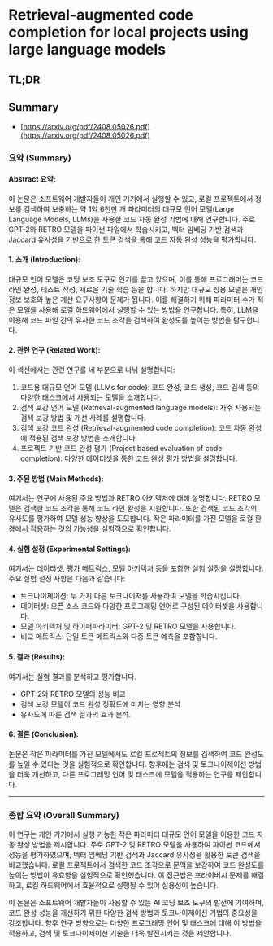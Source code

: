 # Retrieval-augmented code completion for local projects using large language models
## TL;DR
## Summary
- [https://arxiv.org/pdf/2408.05026.pdf](https://arxiv.org/pdf/2408.05026.pdf)

### 요약 (Summary)

#### Abstract 요약:
이 논문은 소프트웨어 개발자들이 개인 기기에서 실행할 수 있고, 로컬 프로젝트에서 정보를 검색하여 보충하는 약 1억 6천만 개 파라미터의 대규모 언어 모델(Large Language Models, LLMs)을 사용한 코드 자동 완성 기법에 대해 연구합니다. 주로 GPT-2와 RETRO 모델을 파이썬 파일에서 학습시키고, 벡터 임베딩 기반 검색과 Jaccard 유사성을 기반으로 한 토큰 검색을 통해 코드 자동 완성 성능을 평가합니다. 

#### 1. 소개 (Introduction):
대규모 언어 모델은 코딩 보조 도구로 인기를 끌고 있으며, 이를 통해 프로그래머는 코드 라인 완성, 테스트 작성, 새로운 기술 학습 등을 합니다. 하지만 대규모 상용 모델은 개인정보 보호와 높은 계산 요구사항이 문제가 됩니다. 이를 해결하기 위해 파라미터 수가 적은 모델을 사용해 로컬 하드웨어에서 실행할 수 있는 방법을 연구합니다. 특히, LLM을 이용해 코드 파일 간의 유사한 코드 조각을 검색하여 완성도를 높이는 방법을 탐구합니다.

#### 2. 관련 연구 (Related Work):
이 섹션에서는 관련 연구를 네 부분으로 나눠 설명합니다:
1. 코드용 대규모 언어 모델 (LLMs for code): 코드 완성, 코드 생성, 코드 검색 등의 다양한 태스크에서 사용되는 모델을 소개합니다.
2. 검색 보강 언어 모델 (Retrieval-augmented language models): 자주 사용되는 검색 보강 방법 및 개선 사례를 설명합니다.
3. 검색 보강 코드 완성 (Retrieval-augmented code completion): 코드 자동 완성에 적용된 검색 보강 방법을 소개합니다.
4. 프로젝트 기반 코드 완성 평가 (Project based evaluation of code completion): 다양한 데이터셋을 통한 코드 완성 평가 방법을 설명합니다.

#### 3. 주된 방법 (Main Methods):
여기서는 연구에 사용된 주요 방법과 RETRO 아키텍처에 대해 설명합니다. RETRO 모델은 검색한 코드 조각을 통해 코드 라인 완성을 지원합니다. 또한 검색된 코드 조각의 유사도를 평가하여 모델 성능 향상을 도모합니다. 작은 파라미터를 가진 모델을 로컬 환경에서 적용하는 것의 가능성을 실험적으로 확인합니다.

#### 4. 실험 설정 (Experimental Settings):
여기서는 데이터셋, 평가 메트릭스, 모델 아키텍처 등을 포함한 실험 설정을 설명합니다. 주요 실험 설정 사항은 다음과 같습니다:
- 토크나이제이션: 두 가지 다른 토크나이저를 사용하여 모델을 학습시킵니다.
- 데이터셋: 오픈 소스 코드와 다양한 프로그래밍 언어로 구성된 데이터셋을 사용합니다.
- 모델 아키텍처 및 하이퍼파라미터: GPT-2 및 RETRO 모델을 사용합니다.
- 비교 메트릭스: 단일 토큰 메트릭스와 다중 토큰 예측을 포함합니다.

#### 5. 결과 (Results):
여기서는 실험 결과를 분석하고 평가합니다.
- GPT-2와 RETRO 모델의 성능 비교
- 검색 보강 모델이 코드 완성 정확도에 미치는 영향 분석
- 유사도에 따른 검색 결과의 효과 분석.

#### 6. 결론 (Conclusion):
논문은 작은 파라미터를 가진 모델에서도 로컬 프로젝트의 정보를 검색하여 코드 완성도를 높일 수 있다는 것을 실험적으로 확인합니다. 향후에는 검색 및 토크나이제이션 방법을 더욱 개선하고, 다른 프로그래밍 언어 및 태스크에 모델을 적용하는 연구를 제안합니다.

---

### 종합 요약 (Overall Summary)

이 연구는 개인 기기에서 실행 가능한 작은 파라미터 대규모 언어 모델을 이용한 코드 자동 완성 방법을 제시합니다. 주로 GPT-2 및 RETRO 모델을 사용하여 파이썬 코드에서 성능을 평가하였으며, 벡터 임베딩 기반 검색과 Jaccard 유사성을 활용한 토큰 검색을 비교했습니다. 로컬 프로젝트에서 검색한 코드 조각으로 문맥을 보강하여 코드 완성도를 높이는 방법이 유효함을 실험적으로 확인했습니다. 이 접근법은 프라이버시 문제를 해결하고, 로컬 하드웨어에서 효율적으로 실행될 수 있어 실용성이 높습니다.

이 논문은 소프트웨어 개발자들이 사용할 수 있는 AI 코딩 보조 도구의 발전에 기여하며, 코드 완성 성능을 개선하기 위한 다양한 검색 방법과 토크나이제이션 기법의 중요성을 강조합니다. 향후 연구 방향으로는 다양한 프로그래밍 언어 및 태스크에 대해 이 방법을 적용하고, 검색 및 토크나이제이션 기술을 더욱 발전시키는 것을 제안합니다.
